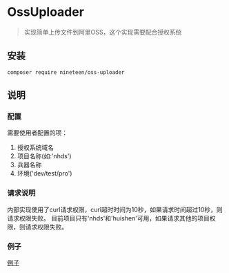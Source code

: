 # OssUploader #

> 实现简单上传文件到阿里OSS，这个实现需要配合授权系统

## 安装 ##
```shell
composer require nineteen/oss-uploader
```

## 说明 ##

### 配置 ###
需要使用者配置的项：
1. 授权系统域名
2. 项目名称(如:'nhds')
3. 兵器名称
4. 环境('dev/test/pro')

### 请求说明 ###
内部实现使用了curl请求权限，curl超时时间为10秒，如果请求时间超过10秒，则请求权限失败。
目前项目只有'nhds'和'huishen'可用，如果请求其他的项目权限，则请求权限失败。

### 例子 ###
[例子](examples/)
